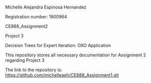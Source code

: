 Michelle Alejandra Espinosa Hernandez

Registration number: 1900964

CE888_Assignment2

Project 3

Decision Trees for Expert Iteration: OXO Application

This repository stores all necessary documentation for Assignment 2 regarding Project 3

The link to the repository is: https://github.com/michelleaeh/CE888_Assignment1.git
